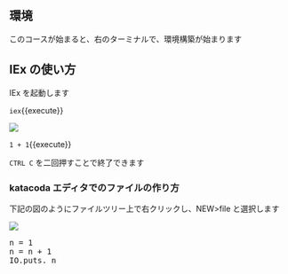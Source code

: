 ## 環境

このコースが始まると、右のターミナルで、環境構築が始まります

## IEx の使い方

IEx を起動します

`iex`{{execute}}

![](https://i.gyazo.com/2b9e70577434285a10b5763b806f6b5c.png)

`1 + 1`{{execute}}

`CTRL C` を二回押すことで終了できます

### katacoda エディタでのファイルの作り方

下記の図のようにファイルツリー上で右クリックし、NEW>file と選択します

![](https://i.gyazo.com/d1f067e601f78ffb03093523db792b52.png)

<pre class="file" data-filename="variable.exs" data-target="replace">
n = 1
n = n + 1
IO.puts. n
</pre>
